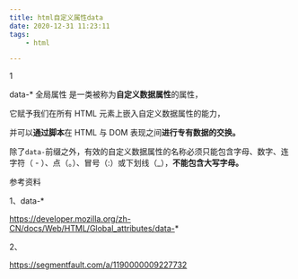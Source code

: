 ```yaml
---
title: html自定义属性data
date: 2020-12-31 11:23:11
tags:
	- html

---
```


1

data-* 全局属性 是一类被称为**自定义数据属性**的属性，

它赋予我们在所有 HTML 元素上嵌入自定义数据属性的能力，

并可以**通过脚本**在 HTML 与 DOM 表现之间**进行专有数据的交换。**



除了`data-`前缀之外，有效的自定义数据属性的名称必须只能包含字母、数字、连字符（ - ）、点（。）、冒号（:）或下划线（_），**不能包含大写字母。**



参考资料

1、data-*

https://developer.mozilla.org/zh-CN/docs/Web/HTML/Global_attributes/data-*

2、

https://segmentfault.com/a/1190000009227732